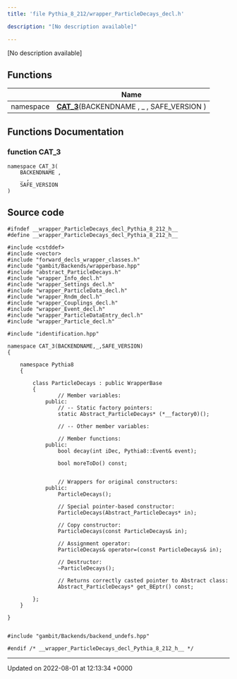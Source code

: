 ```yaml
---
title: 'file Pythia_8_212/wrapper_ParticleDecays_decl.h'

description: "[No description available]"

---
```







[No description available]

## Functions

|                | Name           |
| -------------- | -------------- |
| namespace | **[CAT_3](/documentation/code/files/wrapper__particledecays__decl_8h/#function-cat-3)**(BACKENDNAME , _ , SAFE_VERSION ) |


## Functions Documentation

### function CAT_3

```
namespace CAT_3(
    BACKENDNAME ,
    _ ,
    SAFE_VERSION 
)
```




## Source code

```
#ifndef __wrapper_ParticleDecays_decl_Pythia_8_212_h__
#define __wrapper_ParticleDecays_decl_Pythia_8_212_h__

#include <cstddef>
#include <vector>
#include "forward_decls_wrapper_classes.h"
#include "gambit/Backends/wrapperbase.hpp"
#include "abstract_ParticleDecays.h"
#include "wrapper_Info_decl.h"
#include "wrapper_Settings_decl.h"
#include "wrapper_ParticleData_decl.h"
#include "wrapper_Rndm_decl.h"
#include "wrapper_Couplings_decl.h"
#include "wrapper_Event_decl.h"
#include "wrapper_ParticleDataEntry_decl.h"
#include "wrapper_Particle_decl.h"

#include "identification.hpp"

namespace CAT_3(BACKENDNAME,_,SAFE_VERSION)
{
    
    namespace Pythia8
    {
        
        class ParticleDecays : public WrapperBase
        {
                // Member variables: 
            public:
                // -- Static factory pointers: 
                static Abstract_ParticleDecays* (*__factory0)();
        
                // -- Other member variables: 
        
                // Member functions: 
            public:
                bool decay(int iDec, Pythia8::Event& event);
        
                bool moreToDo() const;
        
        
                // Wrappers for original constructors: 
            public:
                ParticleDecays();
        
                // Special pointer-based constructor: 
                ParticleDecays(Abstract_ParticleDecays* in);
        
                // Copy constructor: 
                ParticleDecays(const ParticleDecays& in);
        
                // Assignment operator: 
                ParticleDecays& operator=(const ParticleDecays& in);
        
                // Destructor: 
                ~ParticleDecays();
        
                // Returns correctly casted pointer to Abstract class: 
                Abstract_ParticleDecays* get_BEptr() const;
        
        };
    }
    
}


#include "gambit/Backends/backend_undefs.hpp"

#endif /* __wrapper_ParticleDecays_decl_Pythia_8_212_h__ */
```


-------------------------------

Updated on 2022-08-01 at 12:13:34 +0000
